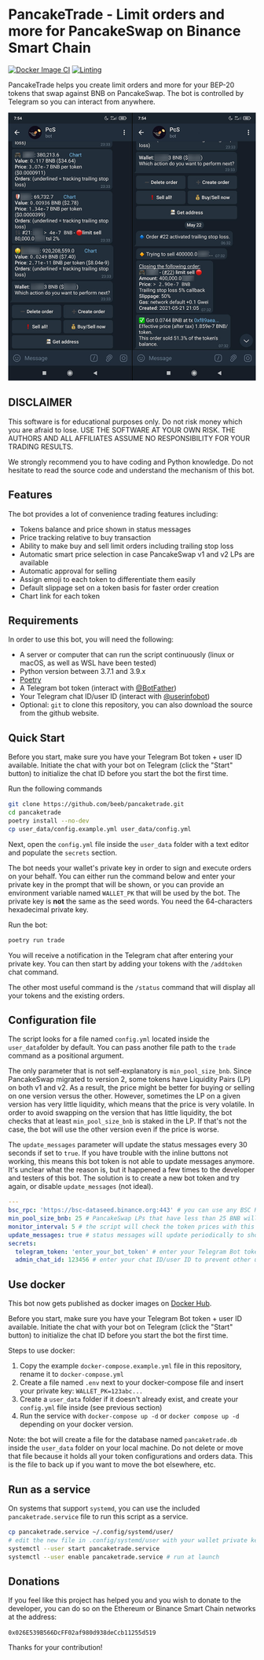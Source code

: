 # PancakeTrade - Limit orders and more for PancakeSwap on Binance Smart Chain

[![Docker Image CI](https://github.com/beeb/pancaketrade/actions/workflows/docker.yml/badge.svg?branch=develop)](https://github.com/beeb/pancaketrade/actions/workflows/docker.yml) [![Linting](https://github.com/beeb/pancaketrade/actions/workflows/lint.yml/badge.svg?branch=develop)](https://github.com/beeb/pancaketrade/actions/workflows/lint.yml)

PancakeTrade helps you create limit orders and more for your BEP-20 tokens that swap against BNB on PancakeSwap.
The bot is controlled by Telegram so you can interact from anywhere.

![screenshot](screenshot.jpg)

## DISCLAIMER

This software is for educational purposes only. Do not risk money which you are afraid to lose. USE THE SOFTWARE AT
YOUR OWN RISK. THE AUTHORS AND ALL AFFILIATES ASSUME NO RESPONSIBILITY FOR YOUR TRADING RESULTS.

We strongly recommend you to have coding and Python knowledge. Do not hesitate to read the source code and understand
the mechanism of this bot.

## Features

The bot provides a lot of convenience trading features including:

- Tokens balance and price shown in status messages
- Price tracking relative to buy transaction
- Ability to make buy and sell limit orders including trailing stop loss
- Automatic smart price selection in case PancakeSwap v1 and v2 LPs are available
- Automatic approval for selling
- Assign emoji to each token to differentiate them easily
- Default slippage set on a token basis for faster order creation
- Chart link for each token

## Requirements

In order to use this bot, you will need the following:

- A server or computer that can run the script continuously (linux or macOS, as well as WSL have been tested)
- Python version between 3.7.1 and 3.9.x
- [Poetry](https://github.com/python-poetry/poetry)
- A Telegram bot token (interact with [@BotFather](https://telegram.me/BotFather))
- Your Telegram chat ID/user ID (interact with [@userinfobot](https://telegram.me/userinfobot))
- Optional: `git` to clone this repository, you can also download the source from the github website.

## Quick Start

Before you start, make sure you have your Telegram Bot token + user ID available.
Initiate the chat with your bot on Telegram (click the "Start" button) to initialize the chat ID before you start the
bot the first time.

Run the following commands

```bash
git clone https://github.com/beeb/pancaketrade.git
cd pancaketrade
poetry install --no-dev
cp user_data/config.example.yml user_data/config.yml
```

Next, open the `config.yml` file inside the `user_data` folder with a text editor and populate the `secrets` section.

The bot needs your wallet's private key in order to sign and execute orders on your behalf. You can either run the
command below and enter your private key in the prompt that will be shown, or you can provide an environment variable
named `WALLET_PK` that will be used by the bot.
The private key is **not** the same as the seed words. You need the 64-characters hexadecimal private key.

Run the bot:

```bash
poetry run trade
```

You will receive a notification in the Telegram chat after entering your private key. You can then start by adding your
tokens with the `/addtoken` chat command.

The other most useful command is the `/status` command that will display all your tokens and the existing orders.

## Configuration file

The script looks for a file named `config.yml` located inside the `user_data`folder by default.
You can pass another file path to the `trade` command as a positional argument.

The only parameter that is not self-explanatory is `min_pool_size_bnb`. Since PancakeSwap migrated to version 2, some
tokens have Liquidity Pairs (LP) on both v1 and v2. As a result, the price might be better for buying or selling on
one version versus the other.
However, sometimes the LP on a given version has very little liquidity, which means that the price is very volatile.
In order to avoid swapping on the version that has little liquidity, the bot checks that at least `min_pool_size_bnb`
is staked in the LP. If that's not the case, the bot will use the other version even if the price is worse.

The `update_messages` parameter will update the status messages every 30 seconds if set to `true`.
If you have trouble with the inline buttons not working, this means this bot token is not able to update messages anymore.
It's unclear what the reason is, but it happened a few times to the developer and testers of this bot.
The solution is to create a new bot token and try again, or disable `update_messages` (not ideal).

```yaml
---
bsc_rpc: 'https://bsc-dataseed.binance.org:443' # you can use any BSC RPC url you want
min_pool_size_bnb: 25 # PancakeSwap LPs that have less than 25 BNB will not be considered
monitor_interval: 5 # the script will check the token prices with this interval in seconds
update_messages: true # status messages will update periodically to show current values
secrets:
  telegram_token: 'enter_your_bot_token' # enter your Telegram Bot token
  admin_chat_id: 123456 # enter your chat ID/user ID to prevent other users to use the bot
```

## Use docker

This bot now gets published as docker images on [Docker Hub](https://hub.docker.com/repository/docker/vbersier/pancaketrade).

Before you start, make sure you have your Telegram Bot token + user ID available.
Initiate the chat with your bot on Telegram (click the "Start" button) to initialize the chat ID before you start the
bot the first time.

Steps to use docker:

1. Copy the example `docker-compose.example.yml` file in this repository, rename it to `docker-compose.yml`
2. Create a file named `.env` next to your docker-compose file and insert your private key: `WALLET_PK=123abc...`
3. Create a `user_data` folder if it doesn't already exist, and create your `config.yml` file inside (see previous section)
4. Run the service with `docker-compose up -d` or `docker compose up -d` depending on your docker version.

Note: the bot will create a file for the database named `pancaketrade.db` inside the `user_data` folder on your local machine.
Do not delete or move that file because it holds all your token configurations and orders data. This is the file to back
up if you want to move the bot elsewhere, etc.

## Run as a service

On systems that support `systemd`, you can use the included `pancaketrade.service` file to run this script as a service.

```bash
cp pancaketrade.service ~/.config/systemd/user/
# edit the new file in .config/systemd/user with your wallet private key
systemctl --user start pancaketrade.service
systemctl --user enable pancaketrade.service # run at launch
```

## Donations

If you feel like this project has helped you and you wish to donate to the developer, you can do so on the Ethereum or
Binance Smart Chain networks at the address:

`0x026E539B566DcFF02af980d938deCcb11255d519`

Thanks for your contribution!
